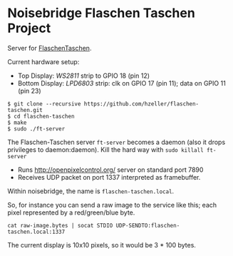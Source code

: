 Noisebridge Flaschen Taschen Project
====================================

Server for [FlaschenTaschen].

Current hardware setup:

 * Top Display: *WS2811* strip to GPIO 18 (pin 12)
 * Bottom Display: *LPD6803* strip: clk on GPIO 17 (pin 11); data on GPIO 11 (pin 23)
 
```
$ git clone --recursive https://github.com/hzeller/flaschen-taschen.git
$ cd flaschen-taschen
$ make
$ sudo ./ft-server
```

The Flaschen-Taschen server `ft-server` becomes a daemon (also it drops
privileges to daemon:daemon). Kill the hard way with `sudo killall ft-server`

 * Runs http://openpixelcontrol.org/ server on standard port 7890
 * Receives UDP packet on port 1337 interpreted as framebuffer.

Within noisebridge, the name is `flaschen-taschen.local`.

So, for instance you can send a raw image to the service like this; each pixel
represented by a red/green/blue byte.

```
cat raw-image.bytes | socat STDIO UDP-SENDTO:flaschen-taschen.local:1337
```
The current display is 10x10 pixels, so it would be 3 * 100 bytes.

[FlaschenTaschen]: https://noisebridge.net/wiki/Flaschen_Taschen
